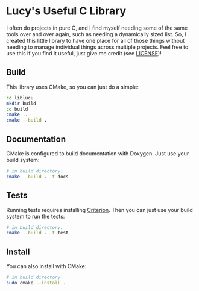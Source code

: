 # Lucy's Useful C Library

I often do projects in pure C, and I find myself needing some of the same
tools over and over again, such as needing a dynamically sized list. So, I
created this little library to have one place for all of those things without
needing to manage individual things across multiple projects. Feel free to use
this if you find it useful, just give me credit (see [LICENSE](./LICENSE))!

## Build

This library uses CMake, so you can just do a simple:

```sh
cd liblucu
mkdir build
cd build
cmake ..
cmake --build .
```

## Documentation

CMake is configured to build documentation with Doxygen. Just use your build
system:

```sh
# in build directory:
cmake --build . -t docs
```

## Tests

Running tests requires installing [Criterion](https://github.com/Snaipe/Criterion).
Then you can just use your build system to run the tests:

```sh
# in build directory:
cmake --build . -t test
```

## Install

You can also install with CMake:

```sh
# in build directory
sudo cmake --install .
```
